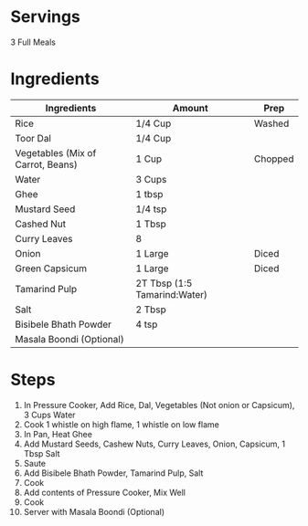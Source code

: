 # Servings
3 Full Meals

# Ingredients
| Ingredients | Amount | Prep
| ------------- | ------------- | ------------- |
| Rice | 1/4 Cup | Washed |
| Toor Dal | 1/4 Cup ||
| Vegetables (Mix of Carrot, Beans) | 1 Cup | Chopped |
| Water | 3 Cups ||
| Ghee | 1 tbsp ||
| Mustard Seed | 1/4 tsp ||
| Cashed Nut | 1 Tbsp ||
| Curry Leaves | 8 ||
| Onion | 1 Large | Diced |
| Green Capsicum | 1 Large | Diced |
| Tamarind Pulp | 2T Tbsp (1:5 Tamarind:Water)||
| Salt | 2 Tbsp ||
| Bisibele Bhath Powder | 4 tsp ||
| Masala Boondi (Optional) ||

# Steps
1. In Pressure Cooker, Add Rice, Dal, Vegetables (Not onion or Capsicum), 3 Cups Water
2. Cook 1 whistle on high flame, 1 whistle on low flame
3. In Pan, Heat Ghee
4. Add Mustard Seeds, Cashew Nuts, Curry Leaves, Onion, Capsicum, 1 Tbsp Salt
5. Saute
6. Add Bisibele Bhath Powder, Tamarind Pulp, Salt
7. Cook
8. Add contents of Pressure Cooker, Mix Well
9. Cook
10. Server with Masala Boondi (Optional)
